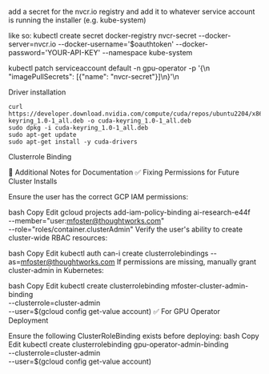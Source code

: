 add a secret for the nvcr.io registry and add it to whatever service account is running the installer (e.g. kube-system)

like so:
kubectl create secret docker-registry nvcr-secret  --docker-server=nvcr.io  --docker-username='$oauthtoken'  --docker-password='YOUR-API-KEY'  --namespace kube-system

kubectl patch serviceaccount default -n gpu-operator -p '{\n  "imagePullSecrets": [{"name": "nvcr-secret"}]\n}'\n


Driver installation
```
curl https://developer.download.nvidia.com/compute/cuda/repos/ubuntu2204/x86_64/cuda-keyring_1.0-1_all.deb -o cuda-keyring_1.0-1_all.deb
sudo dpkg -i cuda-keyring_1.0-1_all.deb
sudo apt-get update
sudo apt-get install -y cuda-drivers
```

Clusterrole Binding

🔹 Additional Notes for Documentation
✅ Fixing Permissions for Future Cluster Installs

Ensure the user has the correct GCP IAM permissions:

bash
Copy
Edit
gcloud projects add-iam-policy-binding ai-research-e44f \
  --member="user:mfoster@thoughtworks.com" \
  --role="roles/container.clusterAdmin"
Verify the user's ability to create cluster-wide RBAC resources:

bash
Copy
Edit
kubectl auth can-i create clusterrolebindings --as=mfoster@thoughtworks.com
If permissions are missing, manually grant cluster-admin in Kubernetes:

bash
Copy
Edit
kubectl create clusterrolebinding mfoster-cluster-admin-binding \
  --clusterrole=cluster-admin \
  --user=$(gcloud config get-value account)
✅ For GPU Operator Deployment

Ensure the following ClusterRoleBinding exists before deploying:
bash
Copy
Edit
kubectl create clusterrolebinding gpu-operator-admin-binding \
  --clusterrole=cluster-admin \
  --user=$(gcloud config get-value account)